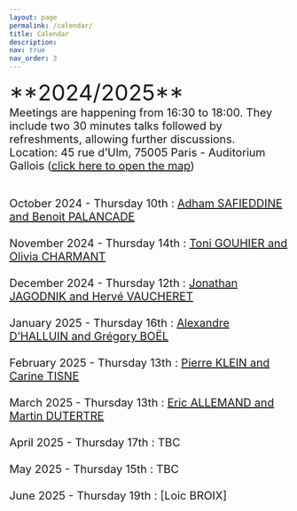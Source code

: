 ```yaml
---
layout: page
permalink: /calendar/
title: Calendar
description:
nav: true
nav_order: 3
---
```

<span style="font-size: 40px;">
**2024/2025** <br>
<span style="font-size: 20px;">
Meetings are happening from 16:30 to 18:00. They include two 30 minutes talks followed by refreshments, allowing further discussions.<br>

<span style="font-size: 20px;">
Location:  45 rue d’Ulm, 75005 Paris - Auditorium Gallois (<a href="/assets/img/map.pdf" target="_blank">click here to open the map</a>) <br><br>

October 2024 - Thursday 10th : [Adham SAFIEDDINE and Benoit PALANCADE](/speakers/October/) <br><br> 
November 2024 - Thursday 14th : [Toni GOUHIER and Olivia CHARMANT](/speakers/November/) <br><br> 
December 2024 - Thursday 12th : [Jonathan JAGODNIK and Hervé VAUCHERET](/speakers/December/) <br><br>
January 2025 - Thursday 16th : [Alexandre D’HALLUIN and Grégory BOËL](/speakers/January/) <br><br> 
February 2025 - Thursday 13th : [Pierre KLEIN and Carine TISNE](/speakers/fevrier/) <br><br> 
March 2025 - Thursday 13th : [Eric ALLEMAND and Martin DUTERTRE](/speakers/mars/) <br><br>
April 2025 - Thursday 17th : TBC <br><br> 
May 2025 - Thursday 15th : TBC <br><br>
June 2025 - Thursday 19th : [Loic BROIX] <br><br><br><br>




